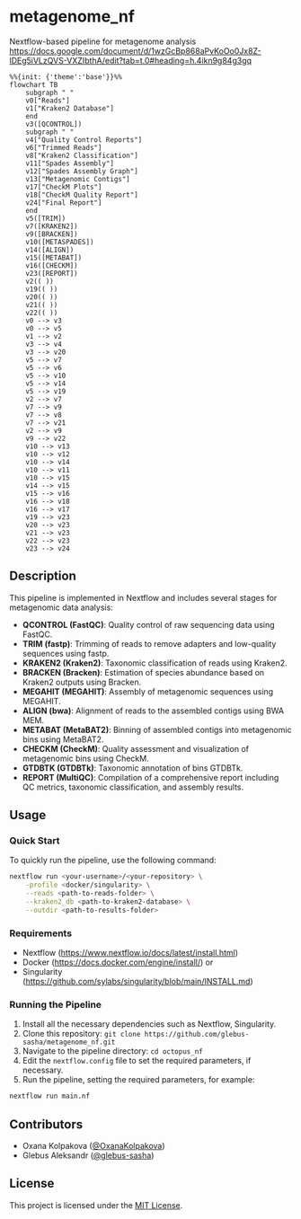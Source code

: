 # metagenome_nf
Nextflow-based pipeline for metagenome analysis
https://docs.google.com/document/d/1wzGcBp868aPvKoOo0Jx8Z-lDEg5iVLzQVS-VXZIbthA/edit?tab=t.0#heading=h.4ikn9g84g3gq

```mermaid
%%{init: {'theme':'base'}}%%
flowchart TB
    subgraph " "
    v0["Reads"]
    v1["Kraken2 Database"]
    end
    v3([QCONTROL])
    subgraph " "
    v4["Quality Control Reports"]
    v6["Trimmed Reads"]
    v8["Kraken2 Classification"]
    v11["Spades Assembly"]
    v12["Spades Assembly Graph"]
    v13["Metagenomic Contigs"]
    v17["CheckM Plots"]
    v18["CheckM Quality Report"]
    v24["Final Report"]
    end
    v5([TRIM])
    v7([KRAKEN2])
    v9([BRACKEN])
    v10([METASPADES])
    v14([ALIGN])
    v15([METABAT])
    v16([CHECKM])
    v23([REPORT])
    v2(( ))
    v19(( ))
    v20(( ))
    v21(( ))
    v22(( ))
    v0 --> v3
    v0 --> v5
    v1 --> v2
    v3 --> v4
    v3 --> v20
    v5 --> v7
    v5 --> v6
    v5 --> v10
    v5 --> v14
    v5 --> v19
    v2 --> v7
    v7 --> v9
    v7 --> v8
    v7 --> v21
    v2 --> v9
    v9 --> v22
    v10 --> v13
    v10 --> v12
    v10 --> v14
    v10 --> v11
    v10 --> v15
    v14 --> v15
    v15 --> v16
    v16 --> v18
    v16 --> v17
    v19 --> v23
    v20 --> v23
    v21 --> v23
    v22 --> v23
    v23 --> v24
```
## Description

This pipeline is implemented in Nextflow and includes several stages for metagenomic data analysis:

- **QCONTROL (FastQC)**: Quality control of raw sequencing data using FastQC.
- **TRIM (fastp)**: Trimming of reads to remove adapters and low-quality sequences using fastp.
- **KRAKEN2 (Kraken2)**: Taxonomic classification of reads using Kraken2.
- **BRACKEN (Bracken)**: Estimation of species abundance based on Kraken2 outputs using Bracken.
- **MEGAHIT (MEGAHIT)**: Assembly of metagenomic sequences using MEGAHIT.
- **ALIGN (bwa)**: Alignment of reads to the assembled contigs using BWA MEM.
- **METABAT (MetaBAT2)**: Binning of assembled contigs into metagenomic bins using MetaBAT2.
- **CHECKM (CheckM)**: Quality assessment and visualization of metagenomic bins using CheckM.
- **GTDBTK (GTDBTk)**: Taxonomic annotation of bins GTDBTk.
- **REPORT (MultiQC)**: Compilation of a comprehensive report including QC metrics, taxonomic classification, and assembly results.

## Usage

### Quick Start

To quickly run the pipeline, use the following command:

```bash
nextflow run <your-username>/<your-repository> \
    -profile <docker/singularity> \
    --reads <path-to-reads-folder> \
    --kraken2_db <path-to-kraken2-database> \
    --outdir <path-to-results-folder>
```

### Requirements

- Nextflow (https://www.nextflow.io/docs/latest/install.html)
- Docker (https://docs.docker.com/engine/install/) or
- Singularity (https://github.com/sylabs/singularity/blob/main/INSTALL.md)

### Running the Pipeline

1. Install all the necessary dependencies such as Nextflow, Singularity.
3. Clone this repository: `git clone https://github.com/glebus-sasha/metagenome_nf.git`
4. Navigate to the pipeline directory: `cd octopus_nf`
5. Edit the `nextflow.config` file to set the required parameters, if necessary.
6. Run the pipeline, setting the required parameters, for example:

```bash
nextflow run main.nf
```
## Contributors

- Oxana Kolpakova ([@OxanaKolpakova](https://github.com/OxanaKolpakova))
- Glebus Aleksandr ([@glebus-sasha](https://github.com/glebus-sasha/))

## License

This project is licensed under the [MIT License](LICENSE).
